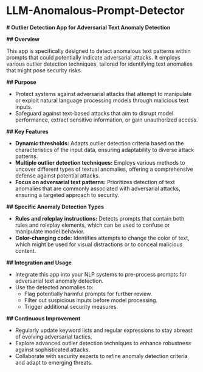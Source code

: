 # LLM-Anomalous-Prompt-Detector
**# Outlier Detection App for Adversarial Text Anomaly Detection**

**## Overview**

This app is specifically designed to detect anomalous text patterns within prompts that could potentially indicate adversarial attacks. It employs various outlier detection techniques, tailored for identifying text anomalies that might pose security risks.

**## Purpose**

- Protect systems against adversarial attacks that attempt to manipulate or exploit natural language processing models through malicious text inputs.
- Safeguard against text-based attacks that aim to disrupt model performance, extract sensitive information, or gain unauthorized access.

**## Key Features**

- **Dynamic thresholds:** Adapts outlier detection criteria based on the characteristics of the input data, ensuring adaptability to diverse attack patterns.
- **Multiple outlier detection techniques:** Employs various methods to uncover different types of textual anomalies, offering a comprehensive defense against potential attacks.
- **Focus on adversarial text patterns:** Prioritizes detection of text anomalies that are commonly associated with adversarial attacks, ensuring a targeted approach to security.

**## Specific Anomaly Detection Types**

- **Rules and roleplay instructions:** Detects prompts that contain both rules and roleplay elements, which can be used to confuse or manipulate model behavior.
- **Color-changing code:** Identifies attempts to change the color of text, which might be used for visual distractions or to conceal malicious content.

**## Integration and Usage**

- Integrate this app into your NLP systems to pre-process prompts for adversarial text anomaly detection.
- Use the detected anomalies to:
    - Flag potentially harmful prompts for further review.
    - Filter out suspicious inputs before model processing.
    - Trigger additional security measures.

**## Continuous Improvement**

- Regularly update keyword lists and regular expressions to stay abreast of evolving adversarial tactics.
- Explore advanced outlier detection techniques to enhance robustness against sophisticated attacks.
- Collaborate with security experts to refine anomaly detection criteria and adapt to emerging threats.
